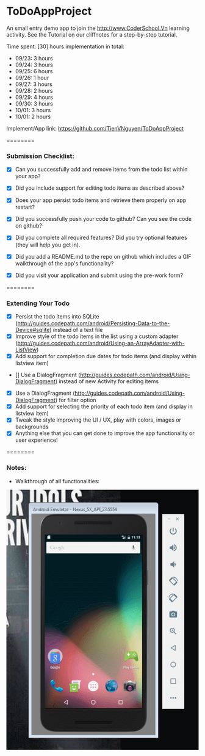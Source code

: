 ToDoAppProject
========

An small entry demo app to join the http://www.CoderSchool.Vn learning activity. See the Tutorial on our cliffnotes for a step-by-step tutorial.

Time spent: [30] hours implementation in total:
- 09/23: 3 hours
- 09/24: 3 hours
- 09/25: 6 hours
- 09/26: 1 hour
- 09/27: 3 hours
- 09/28: 2 hours
- 09/29: 4 hours
- 09/30: 3 hours
- 10/01: 3 hours
- 10/01: 2 hours

Implement/App link: https://github.com/TienVNguyen/ToDoAppProject

========
### Submission Checklist:
* [x] Can you successfully add and remove items from the todo list within your app?
* [x] Did you include support for editing todo items as described above?
* [x] Does your app persist todo items and retrieve them properly on app restart?
* [x] Did you successfully push your code to github? Can you see the code on github?
* [x] Did you complete all required features? Did you try optional features (they will help you get in).
* [x] Did you add a README.md to the repo on github which includes a GIF walkthrough of the app's functionality?
* [x] Did you visit your application and submit using the pre-work form?


========
### Extending Your Todo
* [x] Persist the todo items into SQLite (http://guides.codepath.com/android/Persisting-Data-to-the-Device#sqlite) instead of a text file
* [x] Improve style of the todo items in the list using a custom adapter (http://guides.codepath.com/android/Using-an-ArrayAdapter-with-ListView)
* [x] Add support for completion due dates for todo items (and display within listview item)
* [] Use a DialogFragment (http://guides.codepath.com/android/Using-DialogFragment) instead of new Activity for editing items
* [x] Use a DialogFragment (http://guides.codepath.com/android/Using-DialogFragment) for filter option
* [x] Add support for selecting the priority of each todo item (and display in listview item)
* [x] Tweak the style improving the UI / UX, play with colors, images or backgrounds
* [x] Anything else that you can get done to improve the app functionality or user experience!

========
### Notes:
- Walkthrough of all functionalities:

![Video Walkthrough](to_do_app_project.gif)
